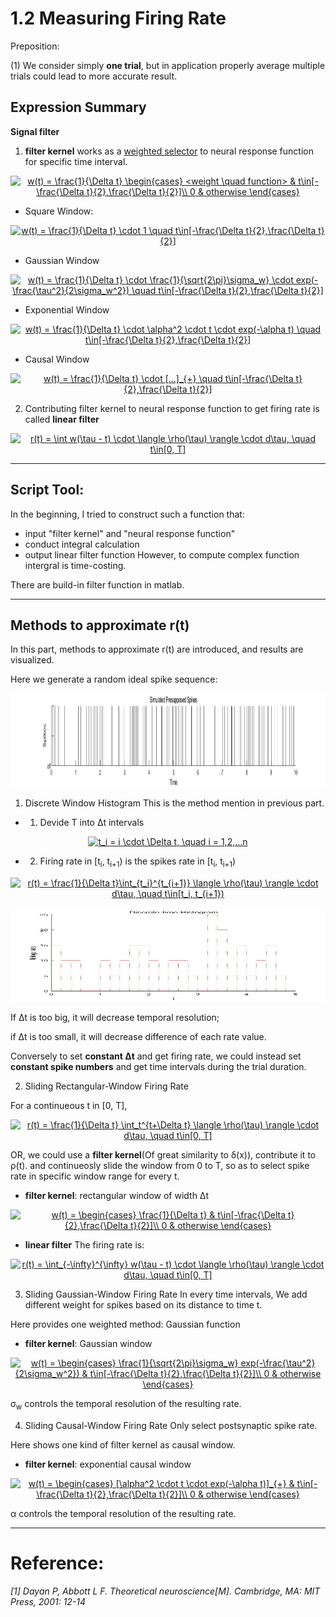 # 1.2 Measuring Firing Rate

Preposition:

(1) We consider simply **one trial**, but in application properly average multiple trials could lead to more accurate result.

## Expression Summary

**Signal filter**

1. **filter kernel** works as a <u>weighted selector</u> to neural response function for specific time interval.

<!--w(t) = \frac{1}{\Delta t}
\begin{cases}
<weight \quad function> &  t\in[-\frac{\Delta t}{2},\frac{\Delta t}{2}]\\
0 & otherwise
\end{cases}-->

<p align="center">
<a href="https://www.codecogs.com/eqnedit.php?latex=w(t)&space;=&space;\frac{1}{\Delta&space;t}&space;\begin{cases}&space;<weight&space;\quad&space;function>&space;&&space;t\in[-\frac{\Delta&space;t}{2},\frac{\Delta&space;t}{2}]\\&space;0&space;&&space;otherwise&space;\end{cases}" target="_blank"><img src="https://latex.codecogs.com/gif.latex?w(t)&space;=&space;\frac{1}{\Delta&space;t}&space;\begin{cases}&space;<weight&space;\quad&space;function>&space;&&space;t\in[-\frac{\Delta&space;t}{2},\frac{\Delta&space;t}{2}]\\&space;0&space;&&space;otherwise&space;\end{cases}" title="w(t) = \frac{1}{\Delta t} \begin{cases} <weight \quad function> & t\in[-\frac{\Delta t}{2},\frac{\Delta t}{2}]\\ 0 & otherwise \end{cases}" /></a>
</p>

+ Square Window:

<!--w(t) = \frac{1}{\Delta t} \cdot 1 \quad  t\in[-\frac{\Delta t}{2},\frac{\Delta t}{2}]-->

<p align="center">
<a href="https://www.codecogs.com/eqnedit.php?latex=w(t)&space;=&space;\frac{1}{\Delta&space;t}&space;\cdot&space;1&space;\quad&space;t\in[-\frac{\Delta&space;t}{2},\frac{\Delta&space;t}{2}]" target="_blank"><img src="https://latex.codecogs.com/gif.latex?w(t)&space;=&space;\frac{1}{\Delta&space;t}&space;\cdot&space;1&space;\quad&space;t\in[-\frac{\Delta&space;t}{2},\frac{\Delta&space;t}{2}]" title="w(t) = \frac{1}{\Delta t} \cdot 1 \quad t\in[-\frac{\Delta t}{2},\frac{\Delta t}{2}]" /></a>
</p>

+ Gaussian Window

<!--w(t) = \frac{1}{\Delta t} \cdot \frac{1}{\sqrt{2\pi}\sigma_w} \cdot exp(-\frac{\tau^2}{2\sigma_w^2}) \quad  t\in[-\frac{\Delta t}{2},\frac{\Delta t}{2}]-->

<p align="center">
<a href="https://www.codecogs.com/eqnedit.php?latex=w(t)&space;=&space;\frac{1}{\Delta&space;t}&space;\cdot&space;\frac{1}{\sqrt{2\pi}\sigma_w}&space;\cdot&space;exp(-\frac{\tau^2}{2\sigma_w^2})&space;\quad&space;t\in[-\frac{\Delta&space;t}{2},\frac{\Delta&space;t}{2}]" target="_blank"><img src="https://latex.codecogs.com/gif.latex?w(t)&space;=&space;\frac{1}{\Delta&space;t}&space;\cdot&space;\frac{1}{\sqrt{2\pi}\sigma_w}&space;\cdot&space;exp(-\frac{\tau^2}{2\sigma_w^2})&space;\quad&space;t\in[-\frac{\Delta&space;t}{2},\frac{\Delta&space;t}{2}]" title="w(t) = \frac{1}{\Delta t} \cdot \frac{1}{\sqrt{2\pi}\sigma_w} \cdot exp(-\frac{\tau^2}{2\sigma_w^2}) \quad t\in[-\frac{\Delta t}{2},\frac{\Delta t}{2}]" /></a>
</p>

+ Exponential Window

<!--w(t) = \frac{1}{\Delta t} \cdot \alpha^2 \cdot t \cdot exp(-\alpha t) \quad  t\in[-\frac{\Delta t}{2},\frac{\Delta t}{2}]-->

<p align="center">
<a href="https://www.codecogs.com/eqnedit.php?latex=w(t)&space;=&space;\frac{1}{\Delta&space;t}&space;\cdot&space;\alpha^2&space;\cdot&space;t&space;\cdot&space;exp(-\alpha&space;t)&space;\quad&space;t\in[-\frac{\Delta&space;t}{2},\frac{\Delta&space;t}{2}]" target="_blank"><img src="https://latex.codecogs.com/gif.latex?w(t)&space;=&space;\frac{1}{\Delta&space;t}&space;\cdot&space;\alpha^2&space;\cdot&space;t&space;\cdot&space;exp(-\alpha&space;t)&space;\quad&space;t\in[-\frac{\Delta&space;t}{2},\frac{\Delta&space;t}{2}]" title="w(t) = \frac{1}{\Delta t} \cdot \alpha^2 \cdot t \cdot exp(-\alpha t) \quad t\in[-\frac{\Delta t}{2},\frac{\Delta t}{2}]" /></a>
</p>

+ Causal Window

<!--w(t) = \frac{1}{\Delta t} \cdot [...]_{+} \quad  t\in[-\frac{\Delta t}{2},\frac{\Delta t}{2}]-->

<p align="center">
<a href="https://www.codecogs.com/eqnedit.php?latex=w(t)&space;=&space;\frac{1}{\Delta&space;t}&space;\cdot&space;[...]_{&plus;}&space;\quad&space;t\in[-\frac{\Delta&space;t}{2},\frac{\Delta&space;t}{2}]" target="_blank"><img src="https://latex.codecogs.com/gif.latex?w(t)&space;=&space;\frac{1}{\Delta&space;t}&space;\cdot&space;[...]_{&plus;}&space;\quad&space;t\in[-\frac{\Delta&space;t}{2},\frac{\Delta&space;t}{2}]" title="w(t) = \frac{1}{\Delta t} \cdot [...]_{+} \quad t\in[-\frac{\Delta t}{2},\frac{\Delta t}{2}]" /></a>
</p>



2. Contributing filter kernel to neural response function to get firing rate is called **linear filter**

<!--r(t) = \int w(\tau - t) \cdot \langle \rho(\tau) \rangle \cdot d\tau, \quad t\in[0, T]-->

<p align="center">
<a href="https://www.codecogs.com/eqnedit.php?latex=r(t)&space;=&space;\int&space;w(\tau&space;-&space;t)&space;\cdot&space;\langle&space;\rho(\tau)&space;\rangle&space;\cdot&space;d\tau,&space;\quad&space;t\in[0,&space;T]" target="_blank"><img src="https://latex.codecogs.com/gif.latex?r(t)&space;=&space;\int&space;w(\tau&space;-&space;t)&space;\cdot&space;\langle&space;\rho(\tau)&space;\rangle&space;\cdot&space;d\tau,&space;\quad&space;t\in[0,&space;T]" title="r(t) = \int w(\tau - t) \cdot \langle \rho(\tau) \rangle \cdot d\tau, \quad t\in[0, T]" /></a>
</p>

---------------------
## Script Tool:

In the beginning, I tried to construct such a function that:
+ input "filter kernel" and "neural response function"
+ conduct integral calculation
+ output linear filter function
However, to compute complex function intergral is time-costing.

There are build-in filter function in matlab.


---------------------------------

## Methods to approximate r(t)
In this part, methods to approximate r(t) are introduced, and results are visualized.

Here we generate a random ideal spike sequence:

<div align=center>
	<img width="1150" height="150" src="https://github.com/CnDE-M/TheoreticalNeuroscience_Notebook/blob/master/Chapter_1_Neural_Encoding_and_Decoding/svg/1.2_Simulated_Presupposed_Spikes.jpg"/>
</div>

1. Discrete Window Histogram
This is the method mention in previous part.


- 1. Devide T into Δt intervals

<!--t_i = i \cdot \Delta t, \quad i = 1,2,...n-->

<p align="center">
<a href="https://www.codecogs.com/eqnedit.php?latex=t_i&space;=&space;i&space;\cdot&space;\Delta&space;t,&space;\quad&space;i&space;=&space;1,2,...n" target="_blank"><img src="https://latex.codecogs.com/gif.latex?t_i&space;=&space;i&space;\cdot&space;\Delta&space;t,&space;\quad&space;i&space;=&space;1,2,...n" title="t_i = i \cdot \Delta t, \quad i = 1,2,...n" /></a>
</p>

- 2. Firing rate in [t<sub>i</sub>, t<sub>i+1</sub>) is the spikes rate in [t<sub>i</sub>, t<sub>i+1</sub>)

<!--r(t) = \frac{1}{\Delta t}\int_{t_i}^{t_{i+1}} \langle \rho(\tau) \rangle \cdot d\tau, \quad t\in[t_i, t_{i+1})-->

<p align="center">
<a href="https://www.codecogs.com/eqnedit.php?latex=r(t)&space;=&space;\frac{1}{\Delta&space;t}\int_{t_i}^{t_{i&plus;1}}&space;\langle&space;\rho(\tau)&space;\rangle&space;\cdot&space;d\tau,&space;\quad&space;t\in[t_i,&space;t_{i&plus;1})" target="_blank"><img src="https://latex.codecogs.com/gif.latex?r(t)&space;=&space;\frac{1}{\Delta&space;t}\int_{t_i}^{t_{i&plus;1}}&space;\langle&space;\rho(\tau)&space;\rangle&space;\cdot&space;d\tau,&space;\quad&space;t\in[t_i,&space;t_{i&plus;1})" title="r(t) = \frac{1}{\Delta t}\int_{t_i}^{t_{i+1}} \langle \rho(\tau) \rangle \cdot d\tau, \quad t\in[t_i, t_{i+1})" /></a>
</p>

<div align=center>
	<img width="1150" height="150" src="https://github.com/CnDE-M/TheoreticalNeuroscience_Notebook/blob/master/Chapter_1_Neural_Encoding_and_Decoding/svg/1.2_Discrete_time_Histogram.jpg"/>
</div>

If Δt is too big, it will decrease temporal resolution;

if Δt is too small, it will decrease difference of each rate value.

Conversely to set **constant Δt** and get firing rate, we could instead set **constant spike numbers** and get time intervals during the trial duration.

2. Sliding Rectangular-Window Firing Rate

For a continueous t in [0, T],

<!--r(t) = \frac{1}{\Delta t} \int_t^{t+\Delta t} \langle \rho(\tau) \rangle \cdot d\tau, \quad t\in[0, T]-->

<p align="center">
<a href="https://www.codecogs.com/eqnedit.php?latex=r(t)&space;=&space;\frac{1}{\Delta&space;t}&space;\int_t^{t&plus;\Delta&space;t}&space;\langle&space;\rho(\tau)&space;\rangle&space;\cdot&space;d\tau,&space;\quad&space;t\in[0,&space;T]" target="_blank"><img src="https://latex.codecogs.com/gif.latex?r(t)&space;=&space;\frac{1}{\Delta&space;t}&space;\int_t^{t&plus;\Delta&space;t}&space;\langle&space;\rho(\tau)&space;\rangle&space;\cdot&space;d\tau,&space;\quad&space;t\in[0,&space;T]" title="r(t) = \frac{1}{\Delta t} \int_t^{t+\Delta t} \langle \rho(\tau) \rangle \cdot d\tau, \quad t\in[0, T]" /></a>
</p>

OR, we could use a **filter kernel**(Of great similarity to δ(x)), contribute it to ρ(t). and continueosly slide the window from 0 to T, so as to select spike rate in specific window range for every t.

-  **filter kernel**: rectangular window of width Δt
	
<!--	w(t) =
	\begin{cases}
	\frac{1}{\Delta t} &  t\in[-\frac{\Delta t}{2},\frac{\Delta t}{2}]\\
	0 & otherwise
	\end{cases}-->
	
<p align="center">
<a href="https://www.codecogs.com/eqnedit.php?latex=w(t)&space;=&space;\begin{cases}&space;\frac{1}{\Delta&space;t}&space;&&space;t\in[-\frac{\Delta&space;t}{2},\frac{\Delta&space;t}{2}]\\&space;0&space;&&space;otherwise&space;\end{cases}" target="_blank"><img src="https://latex.codecogs.com/gif.latex?w(t)&space;=&space;\begin{cases}&space;\frac{1}{\Delta&space;t}&space;&&space;t\in[-\frac{\Delta&space;t}{2},\frac{\Delta&space;t}{2}]\\&space;0&space;&&space;otherwise&space;\end{cases}" title="w(t) = \begin{cases} \frac{1}{\Delta t} & t\in[-\frac{\Delta t}{2},\frac{\Delta t}{2}]\\ 0 & otherwise \end{cases}" /></a>
</p>

- **linear filter** 
	The firing rate is:

<!--	r(t) = \int_{-\infty}^{\infty} w(\tau - t) \cdot \langle \rho(\tau) \rangle \cdot d\tau, \quad t\in[0, T]-->
	
<p align="center">
<a href="https://www.codecogs.com/eqnedit.php?latex=r(t)&space;=&space;\int_{-\infty}^{\infty}&space;w(\tau&space;-&space;t)&space;\cdot&space;\langle&space;\rho(\tau)&space;\rangle&space;\cdot&space;d\tau,&space;\quad&space;t\in[0,&space;T]" target="_blank"><img src="https://latex.codecogs.com/gif.latex?r(t)&space;=&space;\int_{-\infty}^{\infty}&space;w(\tau&space;-&space;t)&space;\cdot&space;\langle&space;\rho(\tau)&space;\rangle&space;\cdot&space;d\tau,&space;\quad&space;t\in[0,&space;T]" title="r(t) = \int_{-\infty}^{\infty} w(\tau - t) \cdot \langle \rho(\tau) \rangle \cdot d\tau, \quad t\in[0, T]" /></a>
</p>

3. Sliding Gaussian-Window Firing Rate
In every time intervals, We add different weight for spikes based on its distance to time t.

Here provides one weighted method: Gaussian function
- **filter kernel**: Gaussian window

	<!--w(t) =
	\begin{cases}
	\frac{1}{\sqrt{2\pi}\sigma_w} exp(-\frac{\tau^2}{2\sigma_w^2}) &  t\in[-\frac{\Delta t}{2},\frac{\Delta t}{2}]\\
	0 & otherwise
	\end{cases}-->
	
<p align="center">
<a href="https://www.codecogs.com/eqnedit.php?latex=w(t)&space;=&space;\begin{cases}&space;\frac{1}{\sqrt{2\pi}\sigma_w}&space;exp(-\frac{\tau^2}{2\sigma_w^2})&space;&&space;t\in[-\frac{\Delta&space;t}{2},\frac{\Delta&space;t}{2}]\\&space;0&space;&&space;otherwise&space;\end{cases}" target="_blank"><img src="https://latex.codecogs.com/gif.latex?w(t)&space;=&space;\begin{cases}&space;\frac{1}{\sqrt{2\pi}\sigma_w}&space;exp(-\frac{\tau^2}{2\sigma_w^2})&space;&&space;t\in[-\frac{\Delta&space;t}{2},\frac{\Delta&space;t}{2}]\\&space;0&space;&&space;otherwise&space;\end{cases}" title="w(t) = \begin{cases} \frac{1}{\sqrt{2\pi}\sigma_w} exp(-\frac{\tau^2}{2\sigma_w^2}) & t\in[-\frac{\Delta t}{2},\frac{\Delta t}{2}]\\ 0 & otherwise \end{cases}" /></a>
</p>

σ<sub>w</sub> controls the temporal resolution of the resulting rate.
	
	

4. Sliding Causal-Window Firing Rate 
Only select postsynaptic spike rate.

Here shows one kind of filter kernel as causal window.
- **filter kernel**: exponential causal window 

<!--	w(t) =	
	\begin{cases}
	[\alpha^2 \cdot t \cdot exp(-\alpha t)]_{+} &  t\in[-\frac{\Delta t}{2},\frac{\Delta t}{2}]\\
	0 & otherwise
	\end{cases}-->

	
<p align="center">
<a href="https://www.codecogs.com/eqnedit.php?latex=w(t)&space;=&space;\begin{cases}&space;[\alpha^2&space;\cdot&space;t&space;\cdot&space;exp(-\alpha&space;t)]_{&plus;}&space;&&space;t\in[-\frac{\Delta&space;t}{2},\frac{\Delta&space;t}{2}]\\&space;0&space;&&space;otherwise&space;\end{cases}" target="_blank"><img src="https://latex.codecogs.com/gif.latex?w(t)&space;=&space;\begin{cases}&space;[\alpha^2&space;\cdot&space;t&space;\cdot&space;exp(-\alpha&space;t)]_{&plus;}&space;&&space;t\in[-\frac{\Delta&space;t}{2},\frac{\Delta&space;t}{2}]\\&space;0&space;&&space;otherwise&space;\end{cases}" title="w(t) = \begin{cases} [\alpha^2 \cdot t \cdot exp(-\alpha t)]_{+} & t\in[-\frac{\Delta t}{2},\frac{\Delta t}{2}]\\ 0 & otherwise \end{cases}" /></a>
</p>

α controls the temporal resolution of the resulting rate.


-----------------


# Reference:
*[1] Dayan P, Abbott L F. Theoretical neuroscience[M]. Cambridge, MA: MIT Press, 2001: 12-14*

